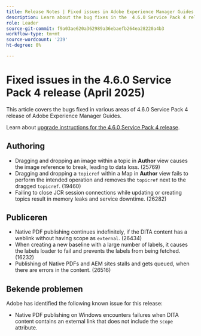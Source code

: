 ```yaml
---
title: Release Notes | Fixed issues in Adobe Experience Manager Guides 4.6.0 Service Pack 4 release
description: Learn about the bug fixes in the  4.6.0 Service Pack 4 release of Adobe Experience Manager Guides
role: Leader
source-git-commit: f9a03ae620a362989a36ebaefb264ea28220a4b3
workflow-type: tm+mt
source-wordcount: '239'
ht-degree: 0%

---
```


# Fixed issues in the 4.6.0 Service Pack 4 release (April 2025)


This article covers the bugs fixed in various areas of 4.6.0 Service Pack 4 release of Adobe Experience Manager Guides.

Learn about [upgrade instructions for the 4.6.0 Service Pack 4 release](upgrade-instructions-4-6-0-sp4.md).

## Authoring

- Dragging and dropping an image within a topic in **Author** view causes the image reference to break, leading to data loss. (25769)
- Dragging and dropping a `topicref` within a Map in **Author** view fails to perform the intended operation and removes the `topicref` next to the dragged `topicref`. (19460)
- Failing to close JCR session connections while updating or creating topics result in memory leaks and service downtime. (26282)

## Publiceren

- Native PDF publishing continues indefinitely, if the DITA content has a weblink without having scope as `external`. (26434)
- When creating a new baseline with a large number of labels, it causes the labels loader to fail and prevents the labels from being fetched. (16232)
- Publishing of Native PDFs and AEM sites stalls and gets queued, when there are errors in the content. (26516)

## Bekende problemen

Adobe has identified the following known issue for this release:

- Native PDF publishing on Windows encounters failures when DITA content contains an external link that does not include the `scope` attribute.
